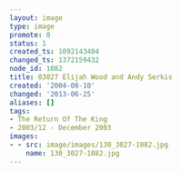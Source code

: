 ```yaml
---
layout: image
type: image
promote: 0
status: 1
created_ts: 1092143404
changed_ts: 1372159432
node_id: 1082
title: 03027 Elijah Wood and Andy Serkis
created: '2004-08-10'
changed: '2013-06-25'
aliases: []
tags:
- The Return Of The King
- 2003/12 - December 2003
images:
- - src: image/images/130_3027-1082.jpg
    name: 130_3027-1082.jpg
---
```


